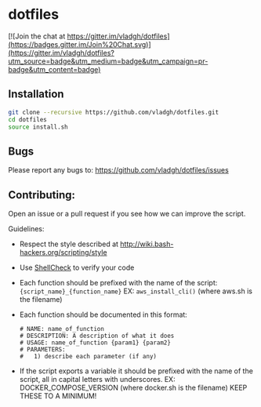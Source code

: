 dotfiles
========

[![Join the chat at https://gitter.im/vladgh/dotfiles](https://badges.gitter.im/Join%20Chat.svg)](https://gitter.im/vladgh/dotfiles?utm_source=badge&utm_medium=badge&utm_campaign=pr-badge&utm_content=badge)

## Installation

```bash
git clone --recursive https://github.com/vladgh/dotfiles.git
cd dotfiles
source install.sh
```

## Bugs

Please report any bugs to: https://github.com/vladgh/dotfiles/issues

## Contributing:

Open an issue or a pull request if you see how we can improve the script.

Guidelines:

  - Respect the style described at http://wiki.bash-hackers.org/scripting/style

  - Use [ShellCheck](http://www.shellcheck.net/about.html) to verify your code

  - Each function should be prefixed with the name of the script:
    `{script_name}_{function_name}`
    EX: `aws_install_cli()` (where aws.sh is the filename)

  - Each function should be documented in this format:

    ```
    # NAME: name_of_function
    # DESCRIPTION: A description of what it does
    # USAGE: name_of_function {param1} {param2}
    # PARAMETERS:
    #   1) describe each parameter (if any)
    ```

  - If the script exports a variable it should be prefixed with the name of the
    script, all in capital letters with underscores.
    EX: DOCKER_COMPOSE_VERSION (where docker.sh is the filename)
    KEEP THESE TO A MINIMUM!
